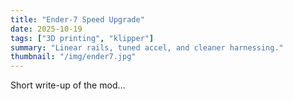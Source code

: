 ```yaml
---
title: "Ender-7 Speed Upgrade"
date: 2025-10-19
tags: ["3D printing", "klipper"]
summary: "Linear rails, tuned accel, and cleaner harnessing."
thumbnail: "/img/ender7.jpg"
---
```

Short write-up of the mod…
